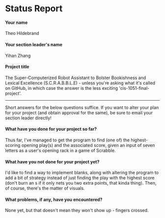 # Status Report

#### Your name

Theo Hildebrand

#### Your section leader's name

Yihan Zhang

#### Project title

The Super-Computerized Robot Assistant to Bolster Bookishness and Lexical Excellence (S.C.R.A.B.B.L.E) - unless you're asking what it's called on GitHub, in which case the answer is the less exciting 'cis-1051-final-project'.

***

Short answers for the below questions suffice. If you want to alter your plan for your project (and obtain approval for the same), be sure to email your section leader directly!

#### What have you done for your project so far?

Thus far, I've managed to get the program to find (one of) the highest-scoring opening play(s) and the associated score, given an input of seven letters as a user's opening rack in a game of Scrabble.

#### What have you not done for your project yet?

I'd like to find a way to implement blanks, along with altering the program to add a bit of strategy instead of just finding the play with the highest score (don't burn an s if it only nets you two extra points, that kinda thing). Then, of course, there's the matter of visuals.

#### What problems, if any, have you encountered?

None yet, but that doesn't mean they won't show up - fingers crossed.
